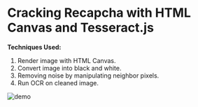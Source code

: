 # Cracking Recapcha with HTML Canvas and Tesseract.js

**Techniques Used:**
1. Render image with HTML Canvas.
2. Convert image into black and white.
3. Removing noise by manipulating neighbor pixels.
2. Run OCR on cleaned image. 

![demo](https://github.com/kennychu0510/recapcha_hack/recapcha_hack_demo.gif)

